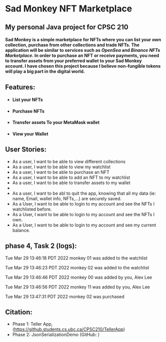 # Sad Monkey NFT Marketplace

## My personal Java project for CPSC 210

#### Sad Monkey is a simple marketplace for NFTs where you can list your own collection, purchase from other collections and trade NFTs. The application will be similar to services such as *OpenSea* and *Binance NFTs Marketplace*. In order to purchase an NFT or receive payments, you need to transfer assets from your preferred wallet to your Sad Monkey account. I have chosen this project because I believe non-fungible tokens will play a big part in the digital world.

## **Features**:
- #### List your NFTs 
- #### Purchase NFTs
- #### Transfer assets To your MetaMask wallet
- #### View your Wallet



## User Stories:

- As a user, I want to be able to view different collections
- As a user, I want to be able to view my watchlist
- As a user, I want to be able to purchase an NFT
- As a user, I want to be able to add an NFT to my watchlist
- As a user, I want to be able to transfer assets to my wallet
- 
- As a user, I want to be abl to quit the app, knowing that all my data (ie: name, Email, wallet info, NFTs,...) are securely saved.
- As a User, I want to be able to login to my account and see the NFTs I watchlisted before.
- As a User, I want to be able to login to my account and see the NFTs I own.
- As a User, I want to be able to login to my account and see my current balance.


## phase 4, Task 2 (logs):
Tue Mar 29 13:46:18 PDT 2022
monkey 01 was added to the watchlist


Tue Mar 29 13:46:23 PDT 2022
monkey 02 was added to the watchlist


Tue Mar 29 13:46:46 PDT 2022
monkey 00 was added by you, Alex Lee


Tue Mar 29 13:46:56 PDT 2022
monkey 11 was added by you, Alex Lee


Tue Mar 29 13:47:31 PDT 2022
monkey 02 was purchased

## Citation: 
- Phase 1: Teller App, (https://github.students.cs.ubc.ca/CPSC210/TellerApp)
- Phase 2: JsonSerializationDemo (GitHub: )